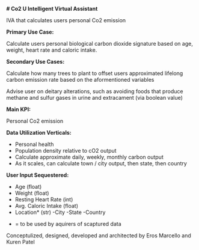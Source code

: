 **# Co2 U Intelligent Virtual Assistant**

IVA that calculates users personal Co2 emission

**Primary Use Case:**

Calculate users personal biological carbon dioxide signature based on age, weight, heart rate and caloric intake. 

**Secondary Use Cases:**

Calculate how many trees to plant to offset users approximated lifelong carbon emission rate based on the aformentioned variables 

Advise user on deitary alterations, such as avoiding foods that produce methane and sulfur gases in urine and extracament (via boolean value) 

**Main KPI:**

Personal Co2 emission 

**Data Utilization Verticals:**

- Personal health 
- Population density relative to cO2 output 
- Calculate approximate daily, weekly, monthly carbon output
- As it scales, can calculate town / city output, then state, then country

**User Input Sequestered:**

- Age (float)
- Weight (float)
- Resting Heart Rate (int)
- Avg. Caloric Intake (float)
- Location* (str) 
      -City
      -State 
      -Country

* = to be used by aquirers of scaptured data


Conceptulized, designed, developed and architected by Eros Marcello and Kuren Patel 
